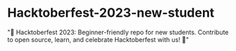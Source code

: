 # Hacktoberfest-2023-new-student
"🎉 Hacktoberfest 2023: Beginner-friendly repo for new students. Contribute to open source, learn, and celebrate Hacktoberfest with us! 🚀"
